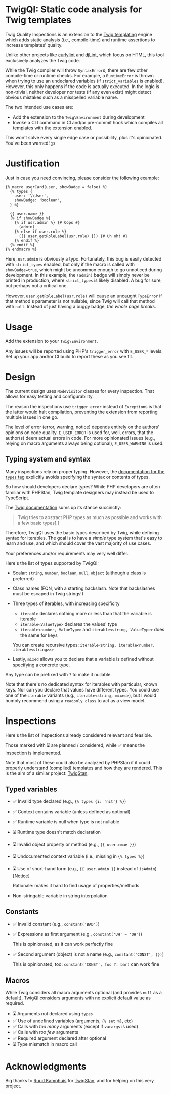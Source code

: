 # TwigQI: Static code analysis for Twig templates
Twig Quality Inspections is an extension to the [Twig templating](https://github.com/twigphp/Twig) engine
which adds static analysis (i.e., compile-time) and runtime assertions to increase templates' quality.

Unlike other projects like [curlylint](https://www.curlylint.org/) and [djLint](https://www.djlint.com/docs/linter/),
which focus on HTML, this tool exclusively analyzes the Twig code.

While the Twig compiler will throw `SyntaxError`s, there are few other compile-time or runtime checks. For example,
a `RuntimeError` is thrown when trying to use an undeclared variables (if `strict_variables` is enabled).
However, this only happens if the code is actually executed. In the logic is non-trivial, neither developer nor tests
(if any even exist) might detect obvious mistakes such as a misspelled variable name.

The two intended use cases are:
* Add the extension to the `Twig\Environment` during development
* Invoke a CLI command in CI and/or pre-commit hook which compiles all templates with the extension enabled.

This won't solve every single edge case or possibility, plus it's opinionated. You've been warned! ;p

# Justification
Just in case you need convincing, please consider the following example:

```twig
{% macro userCard(user, showBadge = false) %}
  {% types {
    user: '\\User',
    showBadge: 'boolean',
  } %}
  
  {{ user.name }}
  {% if showBadge %}
    {% if usr.admin %} {# Oops #}
      (admin)
    {% else if user.role %}
      ({{ user.getRoleLabel(usr.role) }}) {# Uh oh! #}
    {% endif %}
  {% endif %}
{% endmacro %}
```

Here, `usr.admin` is obviously a typo. Fortunately, this bug is easily detected with `strict_types` enabled,
but only if the macro is called with `showBadge=true`, which might be uncommon enough to go unnoticed during
development. In this example, the `(admin)` badge will simply never be printed in production, where `strict_types`
is likely disabled. A bug for sure, but perhaps not a critical one.

However, `user.getRoleLabel(usr.role)` will cause an uncaught `TypeError` if that method's parameter is not nullable,
since Twig will call that method with `null`. Instead of just having a buggy badge, *the whole page breaks*.

# Usage
Add the extension to your `Twig\Environment`.

Any issues will be reported using PHP's `trigger_error` with `E_USER_*` levels.
Set up your app and/or CI build to report these as you see fit.

# Design
The current design uses `NodeVisitor` classes for every inspection. That allows for easy testing and configurability.

The reason the inspections use `trigger_error` instead of `Exception`s is that the latter would halt compilation,
preventing the extension from reporting multiple issues in one go.

The level of error (error, warning, notice) depends entirely on the authors' opinions on code quality. `E_USER_ERROR` is
used for, well, errors, that the author(s) deem actual errors in code. For more opinionated issues (e.g., relying on
macro arguments always being optional), `E_USER_WARNING` is used.

## Typing system and syntax
Many inspections rely on proper typing. However, the [documentation for the `types` tag](https://twig.symfony.com/doc/3.x/tags/types.html)
explicitly avoids specifying the syntax or contents of types.

So how should developers declare types? While PHP developers are often familiar with PHPStan, Twig template designers
may instead be used to TypeScript.

The [Twig documentation](https://twig.symfony.com/doc/3.x/templates.html#variables) sums up its stance succinctly:

> Twig tries to abstract PHP types as much as possible and works with a few basic types[.]

Therefore, TwigQI uses the basic types described by Twig, while defining syntax for iterables. The goal is to have a
*simple* type system that's easy to learn and use, and which should cover the vast majority of use cases.

Your preferences and/or requirements may very well differ.

Here's the list of types supported by TwigQI:
* Scalar: `string`, `number`, `boolean`, `null`, `object` (although a class is preferred)
* Class names (FQN, with a starting backslash. Note that backslashes must be escaped in Twig strings!)
* Three types of iterables, with increasing specificity
  * `iterable` declares nothing more or less than that the variable is iterable
  * `iterable<ValueType>` declares the values' type
  * `iterable<number, ValueType>` and `iterable<string, ValueType>` does the same for keys
  
  You can create recursive types: `iterable<string, iterable<number, iterable<string>>>`
* Lastly, `mixed` allows you to declare that a variable is defined without specifying a concrete type.

Any type can be prefixed with `?` to make it nullable.

Note that there's no dedicated syntax for iterables with particular, known keys. Nor can you declare that values have
different types. You could use one of the `iterable` variants (e.g., `iterable<string, mixed>`), but I would humbly
recommend using a `readonly class` to act as a view model.

# Inspections
Here's the list of inspections already considered relevant and feasible.

Those marked with ⌛ are planned / considered, while ✅ means the inspection is implemented.

Note that most of these could also be analyzed by PHPStan if it could properly understand (compiled) templates and how
they are rendered. This is the aim of a similar project: [TwigStan](https://github.com/twigstan/twigstan).

## Typed variables
* ✅ Invalid type declared (e.g., `{% types {i: 'nit'} %}`)
* ✅ Context contains variable (unless defined as optional)
* ✅ Runtime variable is null when type is not nullable
* ⌛ Runtime type doesn't match declaration
* ⌛ Invalid object property or method (e.g., `{{ user.nmae }}`)
* ⌛ Undocumented context variable (i.e., missing in `{% types %}`)
* ⌛ Use of short-hand form (e.g., `{{ user.admin }}` instead of `isAdmin`) [Notice]

  Rationale: makes it hard to find usage of properties/methods
* Non-stringable variable in string interpolation

## Constants
* ✅ Invalid constant (e.g., `constant('BAD')`)
* ✅ Expressions as first argument (e.g., `constant('UH' ~ 'OH')`)
 
  This is opinionated, as it can work perfectly fine
* ✅ Second argument (object) is not a name (e.g., `constant('CONST', {})`)
  
  This is opinionated, too: `constant('CONST', foo ?: bar)` can work fine

## Macros
While Twig considers all macro arguments optional (and provides `null` as a default), TwigQI considers arguments with
no explicit default value as required.

* ⌛ Arguments not declared using `types`
* ✅ Use of undefined variables (arguments, `{% set %}`, etc)
* ✅ Calls with *too many* arguments (except if `varargs` is used)
* ✅ Calls with *too few* arguments
* ✅ Required argument declared after optional
* ⌛ Type mismatch in macro call

# Acknowledgments
Big thanks to [Ruud Kamphuis](https://github.com/ruudk) for [TwigStan](https://github.com/twigstan/twigstan),
and for helping on this very project.
